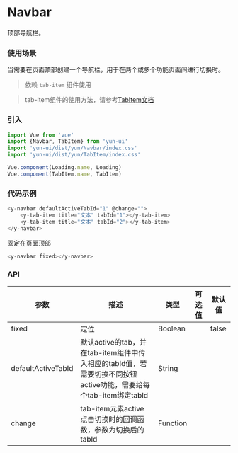 # Navbar

顶部导航栏。

### 使用场景

当需要在页面顶部创建一个导航栏，用于在两个或多个功能页面间进行切换时。

> 依赖 `tab-item` 组件使用

> tab-item组件的使用方法，请参考[TabItem文档](../tabItem/README.md)

### 引入

``` javascript
import Vue from 'vue'
import {Navbar, TabItem} from 'yun-ui'
import 'yun-ui/dist/yun/Navbar/index.css'
import 'yun-ui/dist/yun/TabItem/index.css'

Vue.component(Loading.name, Loading)
Vue.component(TabItem.name, TabItem)
```

### 代码示例

``` javascript
<y-navbar defaultActiveTabId="1" @change="">
    <y-tab-item title="文本" tabId="1"></y-tab-item>
    <y-tab-item title="文本" tabId="2"></y-tab-item>
</y-navbar>
```


固定在页面顶部

``` javascript
<y-navbar fixed></y-navbar>
```

### API

| 参数        | 描述        | 类型        | 可选值       | 默认值       |
| ----       | ----       | ----       | ----       | ----       |
| fixed       | 定位 |  Boolean  | | false |
|defaultActiveTabId | 默认active的tab，并在tab-item组件中传入相应的tabId值，若需要切换不同按钮active功能，需要给每个tab-item绑定tabId | String |  |  |
| change      | tab-item元素active点击切换时的回调函数，参数为切换后的tabId|  Function   |  |    |
